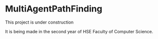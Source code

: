 # MultiAgentPathFinding

This project is under construction

It is being made in the second year of HSE Faculty of Computer Science.
